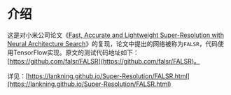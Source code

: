 # 介绍

这是对小米公司论文《[Fast, Accurate and Lightweight Super-Resolution with Neural Architecture Search](https://arxiv.org/pdf/1901.07261v2.pdf)》的复现，论文中提出的网络被称为`FALSR`，代码使用TensorFlow实现。原文的测试代码地址如下：[https://github.com/falsr/FALSR](https://github.com/falsr/FALSR)。

详见：[https://lankning.github.io/Super-Resolution/FALSR.html](https://lankning.github.io/Super-Resolution/FALSR.html)

